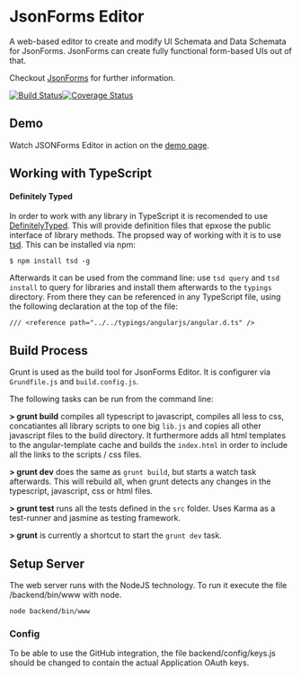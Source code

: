 # JsonForms Editor
A web-based editor to create and modify UI Schemata and Data Schemata for JsonForms. JsonForms can create fully functional form-based UIs out of that.

Checkout [JsonForms](http://github.eclipsesource.com/jsonforms) for further information.

[![Build Status](https://travis-ci.org/eclipsesource/JsonFormsEditor.svg?branch=master)](https://travis-ci.org/eclipsesource/JsonFormsEditor)[![Coverage Status](https://coveralls.io/repos/github/pancho111203/JsonFormsEditor/badge.svg?branch=master)](https://coveralls.io/github/pancho111203/JsonFormsEditor?branch=master)

## Demo
Watch JSONForms Editor in action on the [demo page](https://jsonforms-editor.herokuapp.com/).

## Working with TypeScript
#### Definitely Typed
In order to work with any library in TypeScript it is recomended to use [DefinitelyTyped](https://github.com/borisyankov/DefinitelyTyped). This will provide definition files that epxose the public interface of library methods. The propsed way of working with it is to use [tsd](http://definitelytyped.org/tsd/). This can be installed via npm:
```
$ npm install tsd -g
```

Afterwards it can be used from the command line: use ``tsd query`` and ``tsd install`` to query for libraries and install them afterwards to the `typings` directory.
From there they can be referenced in any TypeScript file, using the following declaration at the top of the file:

```
/// <reference path="../../typings/angularjs/angular.d.ts" />
```

## Build Process
Grunt is used as the build tool for JsonForms Editor. It is configurer via `Grundfile.js` and `build.config.js`.

The following tasks can be run from the command line:

**> grunt build** compiles all typescript to javascript, compiles all less to css, concatiantes all library scripts to one big `lib.js` and copies all other javascript files to the build directory. It furthermore adds all html templates to the angular-template cache and builds the `index.html` in order to include all the links to the scripts / css files.

**> grunt dev** does the same as `grunt build`, but starts a watch task afterwards. This will rebuild all, when grunt detects any changes in the typescript, javascript, css or html files.

**> grunt test** runs all the tests defined in the `src` folder. Uses Karma as a test-runner and jasmine as testing framework.

**> grunt** is currently a shortcut to start the `grunt dev` task.


## Setup Server

The web server runs with the NodeJS technology. To run it execute the file /backend/bin/www with node.

    node backend/bin/www
    
### Config

To be able to use the GitHub integration, the file backend/config/keys.js should be changed to contain the actual Application OAuth keys.
